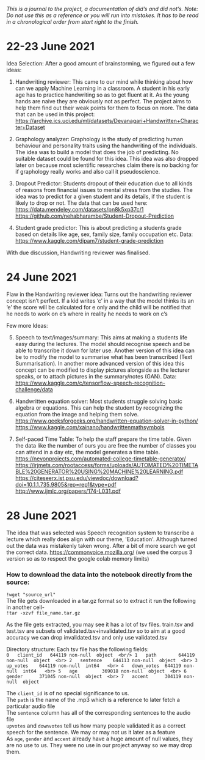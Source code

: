 _This is a journal to the project, a documentation of did’s and did not’s. 
Note: Do not use this as a reference or you will run into mistakes. It has to be read in a chronological order from start right to the finish._ 


# **22-23 June 2021**

Idea Selection: After a good amount of brainstorming, we figured out a few ideas:

1) Handwriting reviewer: This came to our mind while thinking about how can we apply Machine Learning in a classroom. A student in his early age has to practice handwriting so as to get fluent at it. As the young hands are naive they are obviously not as perfect. The project aims to help them find out their weak points for them to focus on more. 
The data that can be used in this project: https://archive.ics.uci.edu/ml/datasets/Devanagari+Handwritten+Character+Dataset

2) Graphology analyzer: Graphology is the study of predicting human behaviour and personality traits using the handwriting of the individuals. The idea was to build a model that does the job of predicting.
No suitable dataset could be found for this idea. This idea was also dropped later on because most scientific researches claim there is no backing for if graphology really works and also call it pseudoscience.

3) Dropout Predictor: Students dropout of their education due to all kinds of reasons from financial issues to mental stress from the studies. The idea was to predict for a given student and its details, if the student is likely to drop or not.
The data that can be used here:
 https://data.mendeley.com/datasets/pn8k5xp37c/1
 https://github.com/nehabharambe/Student-Dropout-Prediction

4) Student grade predictor: This is about predicting a students grade based on details like age, sex, family size, family occupation etc.
Data: https://www.kaggle.com/dipam7/student-grade-prediction



With due discussion, Handwriting reviewer was finalised.


# **24 June 2021**

Flaw in the Handwriting reviewer idea: Turns out the handwriting reviewer concept isn’t perfect. If a kid writes ‘c’ in a way that the model thinks its an ‘e’ the score will be calculated for e only and the child will be notified that he needs to work on e’s where in reality he needs to work on c’s

Few more Ideas:

5) Speech to text/images/summary: This aims at making a students life easy during the lectures. The model should recognise speech and be able to transcribe it down for later use. Another version of this idea can be to modify the model to summarise what has been transcribed (Text Summarisation). In another more advanced version of this idea this concept can be modified to display pictures alongside as the lecturer speaks, or to attach pictures in the summary/notes (GAN).
Data: https://www.kaggle.com/c/tensorflow-speech-recognition-challenge/data
	
6) Handwritten equation solver: Most students struggle solving basic algebra or equations. This can help the student by recognizing the equation from the image and helping them solve.
https://www.geeksforgeeks.org/handwritten-equation-solver-in-python/
https://www.kaggle.com/xainano/handwrittenmathsymbols

7) Self-paced Time Table: To help the staff prepare the time table. Given the data like the number of ours you are free the number of classes you can attend in a day etc, the model generates a time table.
https://nevonprojects.com/automated-college-timetable-generator/
https://irjmets.com/rootaccess/forms/uploads/AUTOMATED%20TIMETABLE%20GENERATOR%20USING%20MACHINE%20LEARNING.pdf
https://citeseerx.ist.psu.edu/viewdoc/download?doi=10.1.1.735.9805&rep=rep1&type=pdf
http://www.ijmlc.org/papers/174-L031.pdf	

# **28 June 2021**

The idea that was selected was Speech recognition system to transcribe a lecture which really does align with our theme, 'Education'. Although turned out the data was mistakenly taken wrong. After a bit of more search we got the correct data. https://commonvoice.mozilla.org/ (we used the corpus 3 version so as to respect the google colab memory limits)  

### How to download the data into the notebook directly from the source:  
```!wget "source_url"```  
The file gets downloaded in a tar.gz format so to extract it run the following in another cell-  
```!tar -xzvf file_name.tar.gz```  

As the file gets extracted, you may see it has a lot of tsv files. train.tsv and test.tsv are subsets of validated.tsv+invalidated.tsv so to aim at a good accuracy we can drop invalidated.tsv and only use validated.tsv   

Directory structure: Each tsv file has the following fields:  
 `0   client_id   644119 non-null  object  <br/>
 1   path        644119 non-null  object  <br>
 2   sentence    644113 non-null  object  <br>
 3   up_votes    644119 non-null  int64   <br>
 4   down_votes  644119 non-null  int64   <br>
 5   age         369018 non-null  object  <br>
 6   gender      371045 non-null  object  <br>
 7   accent      304119 non-null  object`  <br>
 
 The `client_id` is of no special significance to us.  <br>
 The `path` is the name of the .mp3 which is a reference to later fetch a particular audio file  <br/>
 The `sentence` column has all of the corresponding sentences to the audio file  <br>
 `upvotes` and `downvotes` tell us how many people validated it as a correct speech for the sentence. We may or may not us it later as a feature  <br>
 As `age`, `gender` and `accent` already have a huge amount of null values, they are no use to us. They were no use in our project anyway so we may drop them.  <br>
